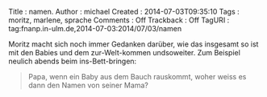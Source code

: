 Title     : namen.
Author    : michael
Created   : 2014-07-03T09:35:10
Tags      : moritz, marlene, sprache
Comments  : Off
Trackback : Off
TagURI    : tag:fnanp.in-ulm.de,2014-07-03:2014/07/03/namen

Moritz macht sich noch immer Gedanken darüber, wie das insgesamt so ist
mit den Babies und dem zur-Welt-kommen undsoweiter. Zum Beispiel neulich
abends beim ins-Bett-bringen:

> Papa, wenn ein Baby aus dem Bauch rauskommt, woher weiss es dann den
> Namen von seiner Mama?
